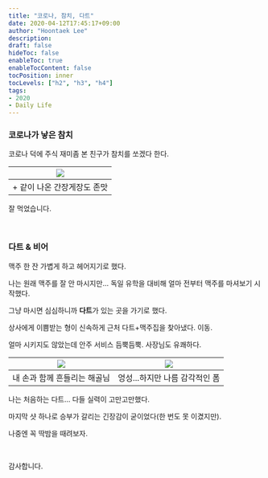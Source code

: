 ```yaml
---
title: "코로나, 참치, 다트"
date: 2020-04-12T17:45:17+09:00
author: "Hoontaek Lee"
description:
draft: false
hideToc: false
enableToc: true
enableTocContent: false
tocPosition: inner
tocLevels: ["h2", "h3", "h4"]
tags:
- 2020
- Daily Life
---
```




### 코로나가 낳은 참치

코로나 덕에 주식 재미좀 본 친구가 참치를 쏘겠다 한다.

| ![](/en/posts/20200412_tunadart/20200412_tunadart_fig1.jpg) |
| :---------------------------------------------------------: |
|                 + 같이 나온 간장게장도 존맛                 |

잘 먹었습니다.

<br>

### 다트 & 비어

맥주 한 잔 가볍게 하고 헤어지기로 했다.

나는 원래 맥주를 잘 안 마시지만... 독일 유학을 대비해 얼마 전부터 맥주를 마셔보기 시작했다.

그냥 마시면 심심하니까 **다트**가 있는 곳을 가기로 했다.  

상사에게 이쁨받는 형이 신속하게 근처 다트+맥주집을 찾아냈다. 이동.

얼마 시키지도 않았는데 안주 서비스 듬뿍듬뿍. 사장님도 유쾌하다.

| ![](/en/posts/20200412_tunadart/20200412_tunadart_fig3.jpg) | ![](/en/posts/20200412_tunadart/20200412_tunadart_fig2.jpg) |
| ----------------------------------------------------------- | :---------------------------------------------------------: |
| 내 손과 함께 흔들리는 해골님                                |               엉성...하지만 나름 감각적인 폼                |

나는 처음하는 다트... 다들 실력이 고만고만했다.  

마지막 샷 하나로 승부가 갈리는 긴장감이 굳이었다(한 번도 못 이겼지만).

나중엔 꼭 딱밤을 때려보자.

<br>

감사합니다.